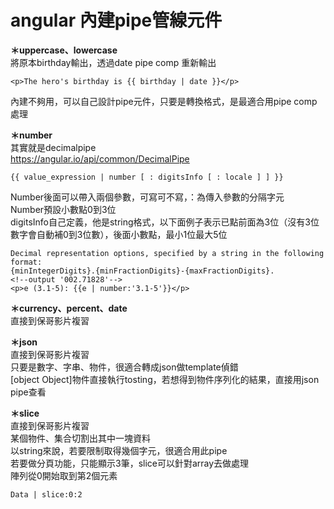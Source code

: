 # angular 內建pipe管線元件
<strong>＊uppercase、lowercase</strong><br/>
將原本birthday輸出，透過date pipe comp 重新輸出<br/>
```
<p>The hero's birthday is {{ birthday | date }}</p>
```
內建不夠用，可以自己設計pipe元件，只要是轉換格式，是最適合用pipe comp處理<br/>

<strong>＊number</strong><br/>
其實就是decimalpipe<br/>
https://angular.io/api/common/DecimalPipe<br/>
```
{{ value_expression | number [ : digitsInfo [ : locale ] ] }}
```
Number後面可以帶入兩個參數，可寫可不寫，：為傳入參數的分隔字元<br/>
Number預設小數點0到3位<br/>
digitsInfo自己定義，他是string格式，以下面例子表示已點前面為3位（沒有3位數字會自動補0到3位數），後面小數點，最小1位最大5位<br/>
```
Decimal representation options, specified by a string in the following format:
{minIntegerDigits}.{minFractionDigits}-{maxFractionDigits}.
<!--output '002.71828'-->
<p>e (3.1-5): {{e | number:'3.1-5'}}</p>
```

<strong>＊currency、percent、date</strong><br/>
直接到保哥影片複習<br/>

<strong>＊json</strong><br/>
直接到保哥影片複習<br/>
只要是數字、字串、物件，很適合轉成json做template偵錯<br/>
[object Object]物件直接執行tosting，若想得到物件序列化的結果，直接用json pipe查看<br/>

<strong>＊slice</strong><br/>
直接到保哥影片複習<br/>
某個物件、集合切割出其中一塊資料<br/>
以string來說，若要限制取得幾個字元，很適合用此pipe<br/>
若要做分頁功能，只能顯示3筆，slice可以針對array去做處理<br/>
陣列從0開始取到第2個元素<br/>
```
Data | slice:0:2
```
